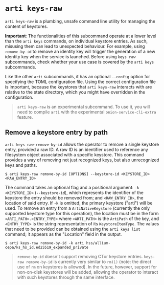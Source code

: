 # `arti keys-raw`

`arti keys-raw` is a plumbing, unsafe command line utility for managing the
content of keystores.

**Important**: The functionalities of this subcommand operate at a lower
level than the `arti keys` commands, on individual keystore entries.
As such, misusing them can lead to unexpected behaviour. For example, using
`remove-by-id` to remove an identity key will trigger the generation of a
new identity key when the service is launched.
Before using `keys raw` subcommands, check whether your use case is covered
by the `arti keys` subcommands.

Like the other `arti` subcommands, it has an optional `--config` option for
specifying the TOML configuration file. Using the correct configuration file is
important, because the keystores that `arti keys-raw` interacts with are relative to the
state directory, which you might have overridden in the configuration.

> `arti keys-raw` is an experimental subcommand.
> To use it, you will need to compile `arti` with the experimental `onion-service-cli-extra` feature.


## Remove a keystore entry by path

`arti keys raw-remove-by-id` allows the operator to remove a single keystore entry, provided a raw ID.
A raw ID is an identifier used to reference any filesystem object associated with a specific keystore.
This command provides a way of removing not just recognized keys, but also unrecognized keys and paths.

```ignore
$ arti keys-raw remove-by-id [OPTIONS] --keystore-id <KEYSTORE_ID> <RAW_ENTRY_ID>
```

The command takes an optional flag and a positional argument: `-k <KEYSTORE_ID>` (`--keystore-id`), which
represents the identifier of the keystore the entry should be removed from; and `<RAW_ENTRY_ID>`, the
location of said entry.
If `-k` is omitted, the primary keystore ("arti") will be used.
To remove an entry from a `ArtiNativeKeystore` (currently the only supported keystore type for this
operation), the location must be in the form `<ARTI_PATH>.<ENTRY_TYPE>` where `<ARTI_PATH>` is the
`ArtiPath` of the key, and `<ENTRY_TYPE>` is the string representation of its `KeystoreItemType`.
The values that need to be provided can be obtained using the `arti keys list` command; it
appears as the "Location" field in the output.

```ignore
$ arti keys-raw remove-by-id -k arti hss/allium-cepa/ks_hs_id.ed25519_expanded_private
```

> `remove-by-id` doesn't support removing CTor keystore entries.
> `keys-raw remove-by-id` is currently very similar to `rm(1)` (note: the direct use of `rm`
> on keystores is allowed). In the future, however, support for non-on-disk keystores will
> be added, allowing the operator to interact with such keystores through the same interface.
